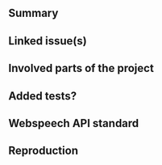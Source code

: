 <!-- --------------------------------------------------------------------------- 

🎉 THANK YOU FOR YOUR CONTRIBUTION! 🎉

We highly appreciate your time and effort to this project!


⚠ PLEASE READ THIS FIRST ⚠

1. If this is a fix for a security vulnerability you discovered please don't 
just open this PR until we have privately discussed the vulnerability. Disclosing 
it without contacting us can lead to severe implications for many applications 
that run on this project.

2. Make sure you have read the contribution guidelines for this project in
order to raise the chance of getting your PR accepted. This saves you valuable 
time and effort.

3. The following structure is a basic guideline. If a section does not apply you
can remove it.
---------------------------------------------------------------------------- -->

## Summary
<!-- ---------------------------------------------------------------------------
⚠ Provide one or two paragraphs
---------------------------------------------------------------------------- -->



## Linked issue(s)
<!-- ---------------------------------------------------------------------------
⚠ If there is no issue for this PR we won't review it
---------------------------------------------------------------------------- -->



## Involved parts of the project
<!-- ---------------------------------------------------------------------------
⚠ Which parts of the code is affected and which OAuth2 workflows are involved
---------------------------------------------------------------------------- -->



## Added tests?
<!-- ---------------------------------------------------------------------------
⚠ Did you add tests that cover your changes?
---------------------------------------------------------------------------- -->



## Webspeech API standard
<!-- ---------------------------------------------------------------------------
⚠ This section is important in order to review compliance with the standard(s).
Please refer to the standard if your PR affects any functionality or is 
otherwise related to the standard(s) in any way
---------------------------------------------------------------------------- -->



## Reproduction
<!-- ---------------------------------------------------------------------------
⚠ How can we reproduce your changes in an app? This is especially important
when new features are added
---------------------------------------------------------------------------- -->

